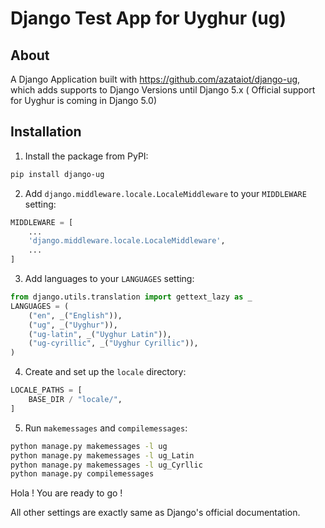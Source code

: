 # Django Test App for Uyghur (ug)

## About

A Django Application built with https://github.com/azataiot/django-ug, which adds supports to Django Versions until Django 5.x ( Official support for Uyghur is coming in Django 5.0)

## Installation

1. Install the package from PyPI:

```bash
pip install django-ug
```

2. Add `django.middleware.locale.LocaleMiddleware` to your `MIDDLEWARE` setting:

```python
MIDDLEWARE = [
    ...
    'django.middleware.locale.LocaleMiddleware',
    ...
]
```

3. Add languages to your `LANGUAGES` setting:

```python
from django.utils.translation import gettext_lazy as _
LANGUAGES = (
    ("en", _("English")),
    ("ug", _("Uyghur")),
    ("ug-latin", _("Uyghur Latin")),
    ("ug-cyrillic", _("Uyghur Cyrillic")),
)
```

4. Create and set up the `locale` directory:

```python
LOCALE_PATHS = [
    BASE_DIR / "locale/",
]
```

5. Run `makemessages` and `compilemessages`:

```bash
python manage.py makemessages -l ug 
python manage.py makemessages -l ug_Latin
python manage.py makemessages -l ug_Cyrllic
python manage.py compilemessages
```

Hola ! You are ready to go !

All other settings are exactly same as Django's official documentation.